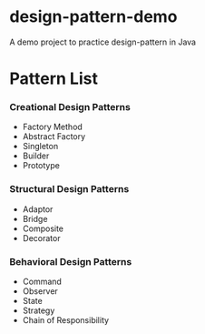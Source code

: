 # design-pattern-demo
A demo project to practice design-pattern in Java

# Pattern List
### Creational Design Patterns
- Factory Method
- Abstract Factory
- Singleton
- Builder
- Prototype

### Structural Design Patterns
- Adaptor
- Bridge
- Composite
- Decorator


### Behavioral Design Patterns
- Command
- Observer
- State
- Strategy
- Chain of Responsibility

